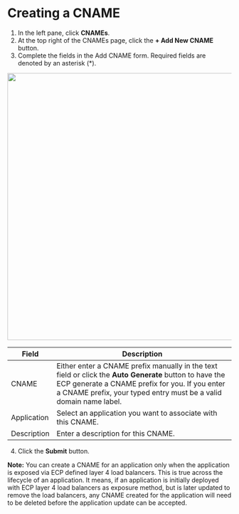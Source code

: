 # Creating a CNAME

1. In the left pane, click **CNAMEs**.
2. At the top right of the CNAMEs page, click the **\+ Add New CNAME** button. 
3. Complete the fields in the Add CNAME form. Required fields are denoted by an asterisk (\*).

<p align=center><img src="/docs/resources/images/cnames/cnames-add-cname.png" width="600"></p>

| **Field**              | **Description**                                 |
| -----------------------|-------------------------------------------------| 
| CNAME                  | Either enter a CNAME prefix manually in the text field or click the **Auto Generate** button to have the ECP generate a CNAME prefix for you. If you enter a CNAME prefix, your typed entry must be a valid domain name label.    |
| Application            | Select an application you want to associate with this CNAME.                                                                |
| Description            | Enter a description for this CNAME.                                                                     |

4. Click the **Submit** button.

**Note:** You can create a CNAME for an application only when the application is exposed via ECP defined layer 4 load balancers. This is true across the lifecycle of an application. It means, if an application is initially deployed with ECP layer 4 load balancers as exposure method, but is later updated to remove the load balancers, any CNAME created for the application will need to be deleted before the application update can be accepted.